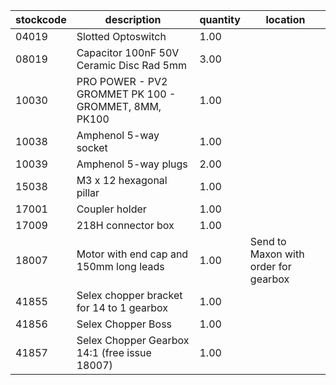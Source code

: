 |stockcode|description|quantity|location|
|---------|-----------|--------|--------|
|04019|Slotted Optoswitch|1.00||
|08019|Capacitor 100nF 50V Ceramic Disc Rad 5mm|3.00||
|10030|PRO POWER - PV2 GROMMET PK 100 - GROMMET, 8MM, PK100|1.00||
|10038|Amphenol  5-way socket|1.00||
|10039|Amphenol 5-way plugs|2.00||
|15038|M3 x 12 hexagonal pillar|1.00||
|17001|Coupler holder|1.00||
|17009|218H connector box|1.00||
|18007|Motor with end cap and 150mm long leads|1.00|Send to Maxon with order for gearbox|
|41855|Selex chopper bracket for 14 to 1 gearbox|1.00||
|41856|Selex Chopper Boss|1.00||
|41857|Selex Chopper Gearbox 14:1 (free issue 18007)|1.00||
